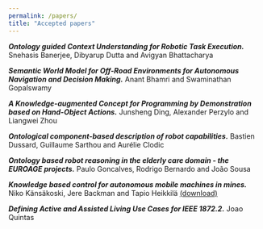 ```yaml
---
permalink: /papers/
title: "Accepted papers"
---
```




_**Ontology guided Context Understanding for Robotic Task Execution.**_ Snehasis Banerjee, Dibyarup Dutta and Avigyan Bhattacharya	

_**Semantic World Model for Off-Road Environments for Autonomous Navigation and Decision Making.**_ Anant Bhamri and Swaminathan Gopalswamy	


_**A Knowledge-augmented Concept for Programming by Demonstration based on Hand-Object Actions.**_ Junsheng Ding, Alexander Perzylo and Liangwei Zhou	

	
_**Ontological component-based description of robot capabilities.**_ Bastien Dussard, Guillaume Sarthou and Aurélie Clodic


_**Ontology based robot reasoning in the elderly care domain - the EUROAGE projects.**_ Paulo Goncalves, Rodrigo Bernardo and João Sousa	


_**Knowledge based control for autonomous mobile machines in mines.**_ Niko Känsäkoski, Jere Backman and Tapio Heikkilä	<a href="./../documents/WOSRA_2023_paper_1.pdf" download>(download)</a>
	
_**Defining Active and Assisted Living Use Cases for IEEE 1872.2.**_ Joao Quintas


<!--- 

**Final submission instructions**

Accepted contributions shall be modified following the comments provided by the reviewers (if any) and re-submitted through the EasyChair conference system on this [submission link](https://easychair.org/conferences/?conf=wosra2023) no later than **May 16**. You are also asked to send 

Each accepted article shall be presented in person by one of the authors during the workshop. Authors will have 10 minutes (including presentation and Q&A), so we suggest you to prepare a presentation of 7-8 minutes. It is recommended to use the official presentation template from ICRA 2023 that can be found [here](https://www.icra2023.org/programme/logos-templates). No later than **May 16**, authors shall send us (by email) the slides that will be used during the in person presentation. The preferred format is **PDF**, but we can also accept **.pptx files**. 

Note that our intention is to upload all the accepted articles and slides to our website, in order to improve the visibility their visibility. Please, if you do not want us to upload a copy of your documents, let us know. In any case, we encourage you to consider the reviewers suggestions and re-submit the article and send us the slides. 

**Registration**

Following the official requirements from the conference's organization, all accepted articles shall be presented in person. You will find information about the registration for the workshops at the official website of the conference [ICRA 2023](https://www.icra2023.org/registration).

Please, if none of the authors can register/attend the workshop in person, contact us as soon as possible.


**Additional information**

The workshop will take place at the ICC Capital Suite 16, ExCeL London. You can find attached a floor plan to find the exact room.

The tentative agenda of the workshop is now available on the workshop's website. Stay tuned to see the final agenda, which will be available before the workshop takes place.

 --->
